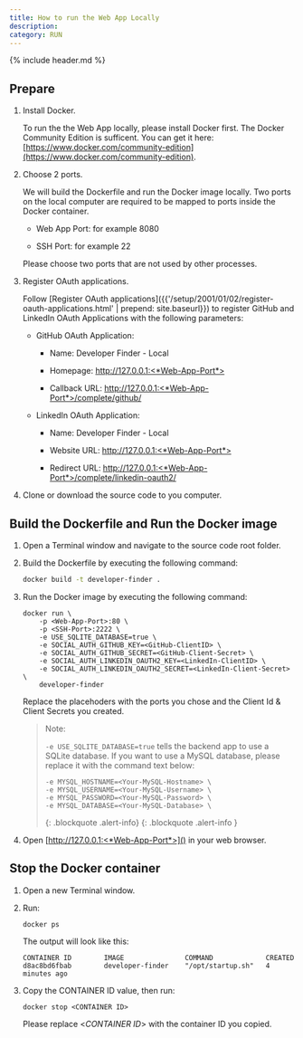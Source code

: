 ```yaml
---
title: How to run the Web App Locally
description: 
category: RUN
---
```


{% include header.md %}

## Prepare

1. Install Docker.

   To run the the Web App locally, please install Docker first. The Docker Community Edition is sufficent. You can get it here: [https://www.docker.com/community-edition](https://www.docker.com/community-edition).

2. Choose 2 ports.

   We will build the Dockerfile and run the Docker image locally. Two ports on the local computer are required to be mapped to ports inside the Docker container.

   * Web App Port: for example 8080

   * SSH Port: for example 22

   Please choose two ports that are not used by other processes.

3. Register OAuth applications.

   Follow [Register OAuth applications]({{'/setup/2001/01/02/register-oauth-applications.html' | prepend: site.baseurl}}) to register GitHub and LinkedIn OAuth Applications with the following parameters:

   * GitHub OAuth Application:

     * Name: Developer Finder - Local

     * Homepage: http://127.0.0.1:<*Web-App-Port*>

     * Callback URL: http://127.0.0.1:<*Web-App-Port*>/complete/github/

   * LinkedIn OAuth Application:

     * Name: Developer Finder - Local

     * Website URL: http://127.0.0.1:<*Web-App-Port*>

     * Redirect URL: http://127.0.0.1:<*Web-App-Port*>/complete/linkedin-oauth2/

4. Clone or download the source code to you computer.


## Build the Dockerfile and Run the Docker image

1. Open a Terminal window and navigate to the source code root folder.

2. Build the Dockerfile by executing the following command:

   ```sh
   docker build -t developer-finder .
   ```

3. Run the Docker image by executing the following command:

   ```Sh
   docker run \
       -p <Web-App-Port>:80 \
       -p <SSH-Port>:2222 \
       -e USE_SQLITE_DATABASE=true \
       -e SOCIAL_AUTH_GITHUB_KEY=<GitHub-ClientID> \
       -e SOCIAL_AUTH_GITHUB_SECRET=<GitHub-Client-Secret> \
       -e SOCIAL_AUTH_LINKEDIN_OAUTH2_KEY=<LinkedIn-ClientID> \
       -e SOCIAL_AUTH_LINKEDIN_OAUTH2_SECRET=<LinkedIn-Client-Secret> \
       developer-finder
   ```

   Replace the placehoders with the ports you chose and the Client Id & Client Secrets you created.

   > Note:
   >
   > `-e USE_SQLITE_DATABASE=true` tells the backend app to use a SQLite database. If you want to use a MySQL database, please replace it with the command text below: 
   >
   > ```
   > -e MYSQL_HOSTNAME=<Your-MySQL-Hostname> \
   > -e MYSQL_USERNAME=<Your-MySQL-Username> \
   > -e MYSQL_PASSWORD=<Your-MySQL-Password> \ 
   > -e MYSQL_DATABASE=<Your-MySQL-Database> \  
   > ```
   > {: .blockquote .alert-info}
   {: .blockquote .alert-info }

4. Open [http://127.0.0.1:<*Web-App-Port*>]() in your web browser.


## Stop the Docker container

1. Open a new Terminal window.

2. Run:

   ```Sh
   docker ps
   ```

   The output will look like this:

   ```
   CONTAINER ID        IMAGE               COMMAND             CREATED
   d8ac8bd6fbab        developer-finder    "/opt/startup.sh"   4 minutes ago
   ```

3. Copy the CONTAINER ID value, then run:

   ```Sh
   docker stop <CONTAINER ID>
   ```

   Please replace <*CONTAINER ID*> with the container ID you copied.